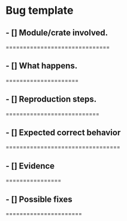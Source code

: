 # Bug template

## - [] Module/crate involved.
==============================
## - [] What happens.
=====================
## - [] Reproduction steps.
===========================
## - [] Expected correct behavior
=================================
## - [] Evidence
================
## - [] Possible fixes
======================

